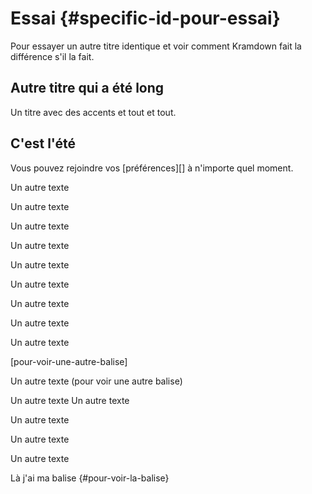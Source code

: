 # Essai   {#specific-id-pour-essai}

Pour essayer un autre titre identique et voir comment Kramdown fait la différence s'il la fait.

## Autre titre qui a été long

Un titre avec des accents et tout et tout.

## C'est l'été

Vous pouvez rejoindre vos [préférences][] à n'importe quel moment.

Un autre texte

Un autre texte

Un autre texte

Un autre texte

Un autre texte

Un autre texte

Un autre texte

Un autre texte

Un autre texte

[pour-voir-une-autre-balise]

Un autre texte (pour voir une autre balise)

Un autre texte
Un autre texte


Un autre texte

Un autre texte

Un autre texte

Là j'ai ma balise {#pour-voir-la-balise}

